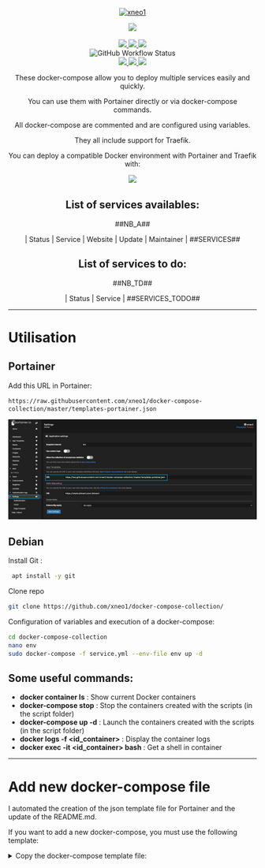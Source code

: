 <p align="center">
  <a href="https://github.com/xneo1">
    <img src="[https://zupimages.net/up/20/04/7vtd.png](https://avatars.githubusercontent.com/u/2511293?v=4)" width="140px" alt="xneo1" />
  </a>
</p>

<p align="center">
  <a href="#"><img src="https://readme-typing-svg.herokuapp.com?center=true&vCenter=true&lines=Docker+compose+collection;"></a>
</p>

<p align="center">
    <a href="https://github.com/xneo1/docker-compose-collection#list-of-services-availables"><img src="https://img.shields.io/badge/List_of_services-%2341454A.svg?style=for-the-badge&logo=target&logoColor=white"> </a>
    <a href="https://github.com/xneo1/docker-compose-collection#utilisation"><img src="https://img.shields.io/badge/How_to_use-%2341454A.svg?style=for-the-badge&logo=target&logoColor=white"> </a>
    <a href="https://github.com/xneo1/docker-compose-collection#add-new-docker-compose-file"><img src="https://img.shields.io/badge/Add_new_service-%2341454A.svg?style=for-the-badge&logo=target&logoColor=white"> </a>
    <br />
    <img alt="GitHub Workflow Status" src="https://img.shields.io/github/workflow/status/xneo1/docker-compose-collection/CI?label=Files%20generating&logo=files&logoColor=white&style=for-the-badge">
    <br />
    <a href="https://www.docker.com/"><img src="https://img.shields.io/badge/docker-%232496ED.svg?style=for-the-badge&logo=docker&logoColor=white"> </a>
    <a href="https://www.portainer.io/"><img src="https://img.shields.io/badge/portainer-%2313BEF9.svg?style=for-the-badge&logo=portainer&logoColor=white"> </a>
    <a href="https://traefik.io/traefik/"><img src="https://img.shields.io/badge/traefik_proxy-%231F93B1.svg?style=for-the-badge&logo=traefikmesh&logoColor=white"> </a>
    <br />
</p>

<div align="center">
These docker-compose allow you to deploy multiple services easily and quickly.

You can use them with Portainer directly or via docker-compose commands.

All docker-compose are commented and are configured using variables.

They all include support for Traefik.

You can deploy a compatible Docker environment with Portainer and Traefik with:
<p align="center">
  <a href="https://github.com/xneo1/docker-environment"><img src="https://img.shields.io/badge/docker_environment-%2300B8FC.svg?style=for-the-badge&logo=github&logoColor=white"></a>
</p>


## List of services availables:
##NB_A##

| Status | Service | Website | Update | Maintainer |
##SERVICES##

## List of services to do:
##NB_TD##

| Status | Service |
##SERVICES_TODO##

</div>

---
# Utilisation
## Portainer
Add this URL in Portainer:
```
https://raw.githubusercontent.com/xneo1/docker-compose-collection/master/templates-portainer.json
```

![PORTAINER](https://github.com/xneo1/docker-compose-collection/blob/master/img/xneo1-docker-compose-collection2.jpg)

## Debian
Install Git :
```bash
 apt install -y git
```

Clone repo
```bash
git clone https://github.com/xneo1/docker-compose-collection/
```


Configuration of variables and execution of a docker-compose:
```bash
cd docker-compose-collection
nano env
sudo docker-compose -f service.yml --env-file env up -d
```
## Some useful commands:

-   **docker container ls** : Show current Docker containers
-   **docker-compose stop** : Stop the containers created with the scripts (in the script folder)
- **docker-compose up -d** : Launch the containers created with the scripts (in the script folder)
-   **docker logs -f <id_container>** : Display the container logs
-   **docker exec -it <id_container> bash** : Get a shell in container

---
# Add new docker-compose file

I automated the creation of the json template file for Portainer and the update of the README.md.

If you want to add a new docker-compose, you must use the following template:
<details>
<summary>Copy the docker-compose template file:</summary>  
  
  
```yaml
# Maintainer: Vagelis Fragkos (xneo1)
# Update: 2022-08-02

#& type: 3
#& title: Hastebin
#& description: Share your code easily
#& note: Website: <a href='https://hastebin.com/about.md' target='_blank' rel='noopener'>Hastebin.com</a>
#& categories: SelfHosted, xneo1
#& platform: linux
#& logo: https://progsoft.net/images/hastebin-icon-b45e3f5695d3f577b2630648bd00584195822e3d.png

#% SERVICE: Name of the service (No spaces or points) [hastebin]
#% DATA_LOCATION: Data location (Example: /apps/service) [/portainer/Files/AppData/Config]
#% URL: Service URL (Example: service.com)
#% NETWORK: Your Traefik network (Example: proxy) [proxy]

# Work with Portainer
version: "2"
services:
  # Hastebin : https://hastebin.com/about.md
  hastebin:
    image: rlister/hastebin:latest
    container_name: $SERVICE
    restart: always
    environment:
      STORAGE_TYPE: file
    volumes:
      - $DATA_LOCATION/$SERVICE/data:/data
    healthcheck:
      test: wget -s 'http://localhost:7777'
      interval: 1m
      timeout: 30s
      retries: 3
    networks:
      - default
    labels:
      - "autoupdate=monitor" # https://github.com/xneo1/container-updater
      - "traefik.enable=true"
      - "traefik.http.routers.$SERVICE.entrypoints=https"
      - "traefik.http.routers.$SERVICE.rule=Host(`$URL`)"
      - "traefik.http.routers.$SERVICE.tls=true"
      - "traefik.http.routers.$SERVICE.tls.certresolver=http"
      - "traefik.docker.network=$NETWORK"

networks:
  default:
    external:
      name: $NETWORK
```
  
</details>
